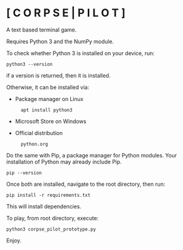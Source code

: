 # [  C O R P S E  |  P I L O T  ]

A text based terminal game.

Requires Python 3 and the NumPy module.

To check whether Python 3 is installed on your device, run:

    python3 --version

if a version is returned, then it is installed.

Otherwise, it can be installed via:

* Package manager on Linux

        apt install python3

* Microsoft Store on Windows

* Official distribution

        python.org


Do the same with Pip, a package manager for Python modules.
Your installation of Python may already include Pip.

    pip --version

Once both are installed, navigate to the root directory, then run:

    pip install -r requirements.txt

This will install dependencies.

To play, from root directory, execute:

    python3 corpse_pilot_prototype.py

Enjoy.
